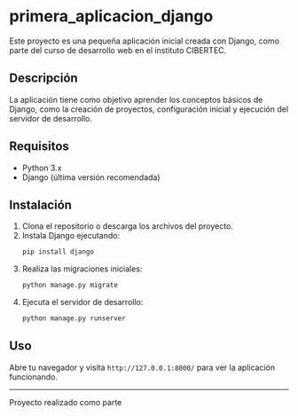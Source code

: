 # primera_aplicacion_django

Este proyecto es una pequeña aplicación inicial creada con Django, como parte del curso de desarrollo web en el instituto CIBERTEC.

## Descripción

La aplicación tiene como objetivo aprender los conceptos básicos de Django, como la creación de proyectos, configuración inicial y ejecución del servidor de desarrollo.

## Requisitos

- Python 3.x
- Django (última versión recomendada)

## Instalación

1. Clona el repositorio o descarga los archivos del proyecto.
2. Instala Django ejecutando:
   ```sh
   pip install django
   ```
3. Realiza las migraciones iniciales:
   ```sh
   python manage.py migrate
   ```
4. Ejecuta el servidor de desarrollo:
   ```sh
   python manage.py runserver
   ```

## Uso

Abre tu navegador y visita `http://127.0.0.1:8000/` para ver la aplicación funcionando.

---

Proyecto realizado como parte